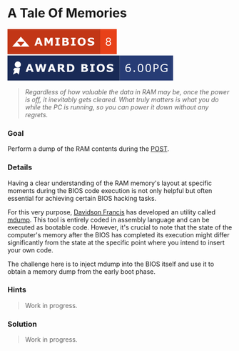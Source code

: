 # A Tale Of Memories

![AMIBIOS 8]
![Award Modular BIOS v6.00PG]

> _Regardless of how valuable the data in RAM may be, once the power is off,_
> _it inevitably gets cleared. What truly matters is what you do while the PC_
> _is running, so you can power it down without any regrets._

### Goal

Perform a dump of the RAM contents during the [POST].

### Details

Having a clear understanding of the RAM memory's layout at specific moments
during the BIOS code execution is not only helpful but often essential for
achieving certain BIOS hacking tasks.

For this very purpose, [Davidson Francis] has developed an utility
called [mdump]. This tool is entirely coded in assembly language and can 
be executed as bootable code. However, it's crucial to note that the state of
the computer's memory after the BIOS has completed its execution might differ
significantly from the state at the specific point where you intend to insert
your own code.

The challenge here is to inject mdump into the BIOS itself and use it to obtain
a memory dump from the early boot phase.

### Hints

> Work in progress.

### Solution

> Work in progress.

<!-- External links -->
[mdump]: https://github.com/Theldus/AMI_BIOS_CodeInjection/tree/main/tools/mdump
[POST]: https://en.wikipedia.org/wiki/Power-on_self-test
[Davidson Francis]: https://github.com/Theldus

<!-- Included assets -->
[AMIBIOS 8]: ../../../assets/badges/amibios_8.svg
[Award Modular BIOS v6.00PG]: ../../../assets/badges/award_6-00PG.svg